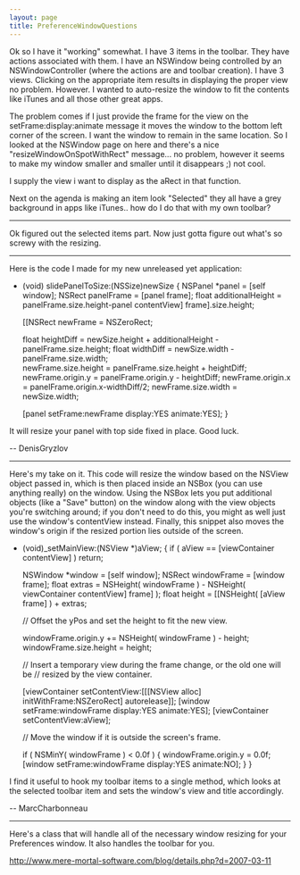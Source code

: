 ```yaml
---
layout: page
title: PreferenceWindowQuestions
---
```




Ok so I have it "working" somewhat. I have 3 items in the toolbar. They have actions associated with them. I have an NSWindow being controlled by an NSWindowController (where the actions are and toolbar creation). I have 3 views. Clicking on the appropriate item results in displaying the proper view no problem. However. I wanted to auto-resize the window to fit the contents like iTunes and all those other great apps.

The problem comes if I just provide the frame for the view on the setFrame:display:animate message it moves the window to the bottom left corner of the screen. I want the window to remain in the same location. So I looked at the NSWindow page on here and there's a nice "resizeWindowOnSpotWithRect" message... no problem, however it seems to make my window smaller and smaller until it disappears ;) not cool.

I supply the view i want to display as the aRect in that function. 

Next on the agenda is making an item look "Selected" they all have a grey background in apps like iTunes.. how do I do that with my own toolbar? 

----

Ok figured out the selected items part. Now just gotta figure out what's so screwy with the resizing.

----

Here is the code I made for my new unreleased yet application:

    
- (void) slidePanelToSize:(NSSize)newSize {
	NSPanel *panel = [self window];
	NSRect panelFrame = [panel frame];
	float additionalHeight = panelFrame.size.height-panel contentView] frame].size.height;
	
	[[NSRect newFrame = NSZeroRect;
	
	float heightDiff = newSize.height + additionalHeight - panelFrame.size.height;
	float widthDiff = newSize.width - panelFrame.size.width;	
	newFrame.size.height = panelFrame.size.height + heightDiff;
	newFrame.origin.y = panelFrame.origin.y - heightDiff;
	newFrame.origin.x = panelFrame.origin.x-widthDiff/2;
	newFrame.size.width = newSize.width;	
	
	[panel setFrame:newFrame display:YES animate:YES];
}


It will resize your panel with top side fixed in place. Good luck.

-- DenisGryzlov

----

Here's my take on it. This code will resize the window based on the NSView object passed in, which is then placed inside an NSBox (you can use anything really) on the window. Using the NSBox lets you put additional objects (like a "Save" button) on the window along with the view objects you're switching around; if you don't need to do this, you might as well just use the window's contentView instead. Finally, this snippet also moves the window's origin if the resized portion lies outside of the screen.

    
- (void)_setMainView:(NSView *)aView;
{
	if ( aView == [viewContainer contentView] )
		return;
	
	NSWindow *window = [self window];
	NSRect windowFrame = [window frame];
	float extras = NSHeight( windowFrame ) - NSHeight( viewContainer contentView] frame] );
	float height = [[NSHeight( [aView frame] ) + extras;
	
	// Offset the yPos and set the height to fit the new view.
	
	windowFrame.origin.y += NSHeight( windowFrame ) - height;
	windowFrame.size.height = height;
	
	// Insert a temporary view during the frame change, or the old one will be
	// resized by the view container.
	
	[viewContainer setContentView:[[[NSView alloc] initWithFrame:NSZeroRect] autorelease]];
	[window setFrame:windowFrame display:YES animate:YES];
	[viewContainer setContentView:aView];
	
	// Move the window if it is outside the screen's frame.
	
	if ( NSMinY( windowFrame ) < 0.0f )
	{
		windowFrame.origin.y = 0.0f;
		[window setFrame:windowFrame display:YES animate:NO];
	}
}


I find it useful to hook my toolbar items to a single method, which looks at the selected toolbar item and sets the window's view and title accordingly.

-- MarcCharbonneau


----

Here's a class that will handle all of the necessary window resizing for your Preferences window. It also handles the toolbar for you.

http://www.mere-mortal-software.com/blog/details.php?d=2007-03-11

